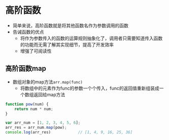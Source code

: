 # 高阶函数
- 简单来说，高阶函数就是将其他函数名作为参数调用的函数
- 告诫函数的优点
	- 将作为参数传入的函数的运算规则抽象化了，调用者只需要知道传入函数的功能而无需了解其实现细节，提高了开发效率
	- 增强了可阅读性

## 高阶函数map
- 数组对象的map方法`arr.map(func)`
	- 将数组中的元素作为func的参数一个个传入，func的返回值重新组装成一个数组返回给map方法

```javascript
function pow(num) {
    return num * num;
}

var arr_num = [1, 2, 3, 4, 5, 6];
arr_res = arr_num.map(pow);
console.log(arr_res)			// [1, 4, 9, 16, 25, 36]
```

